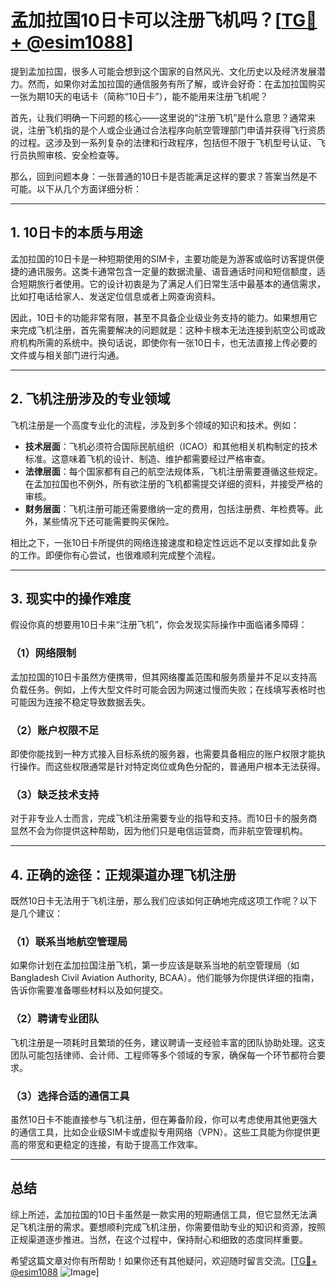 # 孟加拉国10日卡可以注册飞机吗？[[TG💪+ @esim1088](https://t.me/s/esim1088)]

提到孟加拉国，很多人可能会想到这个国家的自然风光、文化历史以及经济发展潜力。然而，如果你对孟加拉国的通信服务有所了解，或许会好奇：在孟加拉国购买一张为期10天的电话卡（简称“10日卡”），能不能用来注册飞机呢？

首先，让我们明确一下问题的核心——这里说的“注册飞机”是什么意思？通常来说，注册飞机指的是个人或企业通过合法程序向航空管理部门申请并获得飞行资质的过程。这涉及到一系列复杂的法律和行政程序，包括但不限于飞机型号认证、飞行员执照审核、安全检查等。

那么，回到问题本身：一张普通的10日卡是否能满足这样的要求？答案当然是不可能。以下从几个方面详细分析：

---

## 1. **10日卡的本质与用途**

孟加拉国的10日卡是一种短期使用的SIM卡，主要功能是为游客或临时访客提供便捷的通讯服务。这类卡通常包含一定量的数据流量、语音通话时间和短信额度，适合短期旅行者使用。它的设计初衷是为了满足人们日常生活中最基本的通信需求，比如打电话给家人、发送定位信息或者上网查询资料。

因此，10日卡的功能非常有限，甚至不具备企业级业务支持的能力。如果想用它来完成飞机注册，首先需要解决的问题就是：这种卡根本无法连接到航空公司或政府机构所需的系统中。换句话说，即使你有一张10日卡，也无法直接上传必要的文件或与相关部门进行沟通。

---

## 2. **飞机注册涉及的专业领域**

飞机注册是一个高度专业化的流程，涉及到多个领域的知识和技术。例如：

- **技术层面**：飞机必须符合国际民航组织（ICAO）和其他相关机构制定的技术标准。这意味着飞机的设计、制造、维护都需要经过严格审查。
- **法律层面**：每个国家都有自己的航空法规体系，飞机注册需要遵循这些规定。在孟加拉国也不例外，所有欲注册的飞机都需提交详细的资料，并接受严格的审核。
- **财务层面**：飞机注册可能还需要缴纳一定的费用，包括注册费、年检费等。此外，某些情况下还可能需要购买保险。

相比之下，一张10日卡所提供的网络连接速度和稳定性远远不足以支撑如此复杂的工作。即便你有心尝试，也很难顺利完成整个流程。

---

## 3. **现实中的操作难度**

假设你真的想要用10日卡来“注册飞机”，你会发现实际操作中面临诸多障碍：

### （1）网络限制
孟加拉国的10日卡虽然方便携带，但其网络覆盖范围和服务质量并不足以支持高负载任务。例如，上传大型文件时可能会因为网速过慢而失败；在线填写表格时也可能因为连接不稳定导致数据丢失。

### （2）账户权限不足
即使你能找到一种方式接入目标系统的服务器，也需要具备相应的账户权限才能执行操作。而这些权限通常是针对特定岗位或角色分配的，普通用户根本无法获得。

### （3）缺乏技术支持
对于非专业人士而言，完成飞机注册需要专业的指导和支持。而10日卡的服务商显然不会为你提供这种帮助，因为他们只是电信运营商，而非航空管理机构。

---

## 4. **正确的途径：正规渠道办理飞机注册**

既然10日卡无法用于飞机注册，那么我们应该如何正确地完成这项工作呢？以下是几个建议：

### （1）联系当地航空管理局
如果你计划在孟加拉国注册飞机，第一步应该是联系当地的航空管理局（如Bangladesh Civil Aviation Authority, BCAA）。他们能够为你提供详细的指南，告诉你需要准备哪些材料以及如何提交。

### （2）聘请专业团队
飞机注册是一项耗时且繁琐的任务，建议聘请一支经验丰富的团队协助处理。这支团队可能包括律师、会计师、工程师等多个领域的专家，确保每一个环节都符合要求。

### （3）选择合适的通信工具
虽然10日卡不能直接参与飞机注册，但在筹备阶段，你可以考虑使用其他更强大的通信工具，比如企业级SIM卡或虚拟专用网络（VPN）。这些工具能为你提供更高的带宽和更稳定的连接，有助于提高工作效率。

---

## 总结

综上所述，孟加拉国的10日卡虽然是一款实用的短期通信工具，但它显然无法满足飞机注册的需求。要想顺利完成飞机注册，你需要借助专业的知识和资源，按照正规渠道逐步推进。当然，在这个过程中，保持耐心和细致的态度同样重要。

希望这篇文章对你有所帮助！如果你还有其他疑问，欢迎随时留言交流。[[TG💪+ @esim1088](https://t.me/s/esim1088) ![Image](https://i.postimg.cc/4NQfJmqS/Snipaste-2025-05-13-00-14-12.png)]